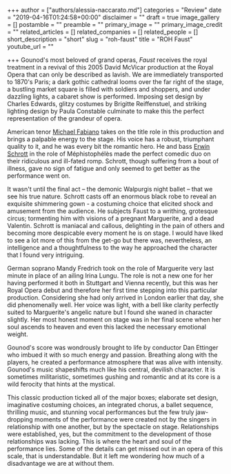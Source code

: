 +++
author = ["authors/alessia-naccarato.md"]
categories = "Review"
date = "2019-04-16T01:24:58+00:00"
disclaimer = ""
draft = true
image_gallery = []
postamble = ""
preamble = ""
primary_image = ""
primary_image_credit = ""
related_articles = []
related_companies = []
related_people = []
short_description = "short"
slug = "roh-faust"
title = "ROH Faust"
youtube_url = ""

+++
Gounod's most beloved of grand operas, _Faust_ receives the royal treatment in a revival of this 2005 David McVicar production at the Royal Opera that can only be described as lavish. We are immediately transported to 1870's Paris; a dark gothic cathedral looms over the far right of the stage, a bustling market square is filled with soldiers and shoppers, and under dazzling lights, a cabaret show is performed. Imposing set design by Charles Edwards, glitzy costumes by Brigitte Reiffenstuel, and striking lighting design by Paula Constable culminate to make this the perfect representation of the grandeur of opera.

American tenor [Michael Fabiano](/scene/people/michael-fabiano/) takes on the title role in this production and brings a palpable energy to the stage. His voice has a robust, triumphant quality to it, and he was every bit the romantic hero. He and bass [Erwin Schrott](/talking-with-singers-erwin-schrott/) in the role of Méphistophélès made the perfect comedic duo on their ridiculous and ill-fated romp. Schrott, though suffering from a bout of illness, gave no sign of fatigue and only seemed to get better as the performance went on. 

It wasn't until the final act – the demonic Walpurgis night ballet – that we see his true nature. Schrott casts off an enormous black robe to reveal an exquisite shimmering gown - a costuming choice that elicited shock and amusement from the audience. He subjects Faust to a writhing, grotesque circus; tormenting him with visions of a pregnant Marguerite, and a dead Valentin. Schrott is maniacal and callous, delighting in the pain of others and becoming more despicable every moment he is on stage. I would have liked to see a lot more of this from the get-go but there was, nevertheless, an intelligence and a thoughtfulness to the way he approached the character that I found very intriguing.

German soprano Mandy Fredrich took on the role of Marguerite very last minute in place of an ailing Irina Lungu. The role is not a new one for her having performed it both in Stuttgart and Vienna recently, but this was her Royal Opera debut and therefore her first time stepping into this particular production. Considering she had only arrived in London earlier that day, she did phenomenally well. Her voice was light, with a bell like clarity perfectly suited to Marguerite's angelic nature but I found she waned in character slightly. Her most honest moment on stage was in her final scene when her soul ascends to heaven and even this lacked the necessary emotional weight.

Gounod's score was wondrously brought to life by conductor Dan Ettinger who imbued it with so much energy and passion. Breathing along with the players, he created a performance atmosphere that was alive with intensity. Gounod's music shapeshifts much like his central, devilish character. It is sometimes militaristic, sometimes gushing and romantic and at its core is a wild ferocity that hints at the mystical.

This classic production ticked all of the major boxes; elaborate set design, imaginative costuming choices, an integrated chorus, a ballet sequence, thrilling music, and stunning vocal performances but the few truly jaw-dropping moments of the performance were created not by the singers in relationship with one another, but by the spectacle on stage. Relationships were established, yes, but the commitment to the development of those relationships was lacking. This is where the heart and soul of the performance lies. Some of the details can get missed out in an opera of this scale, that is understandable. But it left me wondering how much of a disadvantage we are at without them.